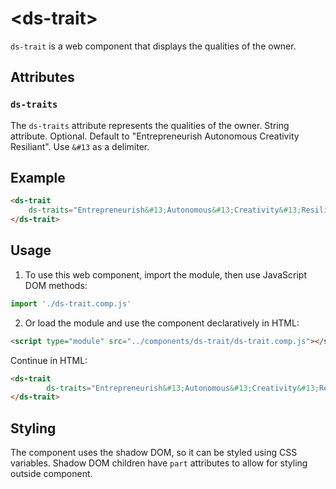 # &lt;ds-trait&gt;

`ds-trait` is a web component that displays the qualities of the owner.

## Attributes

### `ds-traits`
The `ds-traits` attribute represents the qualities of the owner. String attribute. Optional. Default to "Entrepreneurish&#13;Autonomous&#13;Creativity&#13;Resiliant". Use `&#13` as a delimiter.


## Example

```html
<ds-trait
    ds-traits="Entrepreneurish&#13;Autonomous&#13;Creativity&#13;Resiliant">
</ds-trait>
```

## Usage

1. To use this web component, import the module, then use JavaScript DOM methods:

```javascript
import './ds-trait.comp.js'
```

2. Or load the module and use the component declaratively in HTML:

```html
<script type="module" src="../components/ds-trait/ds-trait.comp.js"></script>
```

Continue in HTML:

```html
<ds-trait
        ds-traits="Entrepreneurish&#13;Autonomous&#13;Creativity&#13;Resiliant">
</ds-trait>
```

## Styling
The component uses the shadow DOM, so it can be styled using CSS variables. Shadow DOM children have `part` attributes to allow for styling outside component.
